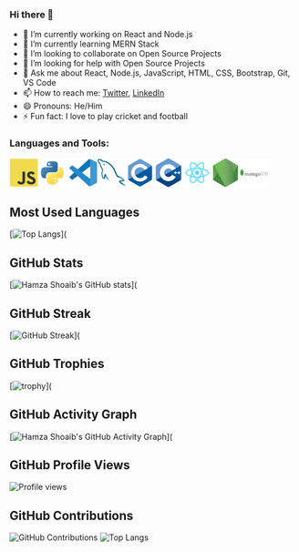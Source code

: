 ### Hi there 👋

- 🔭 I’m currently working on React and Node.js
- 🌱 I’m currently learning MERN Stack
- 👯 I’m looking to collaborate on Open Source Projects
- 🤔 I’m looking for help with Open Source Projects
- 💬 Ask me about React, Node.js, JavaScript, HTML, CSS, Bootstrap, Git, VS Code
- 📫 How to reach me: [Twitter](https://twitter.com/hamzashoaib645), [LinkedIn](https://www.linkedin.com/in/hamzashoaib645/)
- 😄 Pronouns: He/Him
- ⚡ Fun fact: I love to play cricket and football

### Languages and Tools:

<img src="https://github.com/devicons/devicon/blob/master/icons/javascript/javascript-original.svg" alt="C logo" width="50" height="50"/><img src="https://github.com/devicons/devicon/blob/master/icons/python/python-original.svg" alt="Python Logo" width="50" height="50"/>&nbsp;<img src="https://github.com/devicons/devicon/blob/master/icons/vscode/vscode-original.svg" alt="C logo" width="50" height="50"/><img src="https://github.com/devicons/devicon/blob/master/icons/mysql/mysql-original.svg" alt="C logo" width="50" height="50"/><img src="https://github.com/devicons/devicon/blob/master/icons/c/c-original.svg" alt="C logo" width="50" height="50"/><img src="https://github.com/devicons/devicon/blob/master/icons/cplusplus/cplusplus-original.svg" alt="C logo" width="50" height="50"/><img src="https://raw.githubusercontent.com/github/explore/master/topics/react/react.png" alt="React logo" width="50" height="50"/><img src="https://raw.githubusercontent.com/github/explore/master/topics/nodejs/nodejs.png" alt="Nodejs logo" width="50" height="50"/><img src="https://raw.githubusercontent.com/github/explore/master/topics/mongodb/mongodb.png" alt="Mongodb logo" width="50" height="50"/>


## Most Used Languages

[![Top Langs](https://github-readme-stats.vercel.app/api/top-langs/?username=hamzashoaib645&layout=compact)](

## GitHub Stats

[![Hamza Shoaib's GitHub stats](https://github-readme-stats.vercel.app/api?username=hamzashoaib645&show_icons=true&theme=radical)](


## GitHub Streak

[![GitHub Streak](https://github-readme-streak-stats.herokuapp.com/?user=hamzashoaib645&theme=radical)](


## GitHub Trophies

[![trophy](https://github-profile-trophy.vercel.app/?username=hamzashoaib645&theme=onedark)](


## GitHub Activity Graph

[![Hamza Shoaib's GitHub Activity Graph](https://activity-graph.herokuapp.com/graph?username=hamzashoaib645&theme=react-dark)](


## GitHub Profile Views

![Profile views](https://gpvc.arturio.dev/hamzashoaib645)


## GitHub Contributions

![GitHub Contributions](https://github-readme-streak-stats.herokuapp.com/?user=hamzashoaib645&theme=radical)
 ![Top Langs](https://github-readme-stats.vercel.app/api/top-langs/?username=myusername&hide=javascript,css,scss,html&theme=tokyonight)



